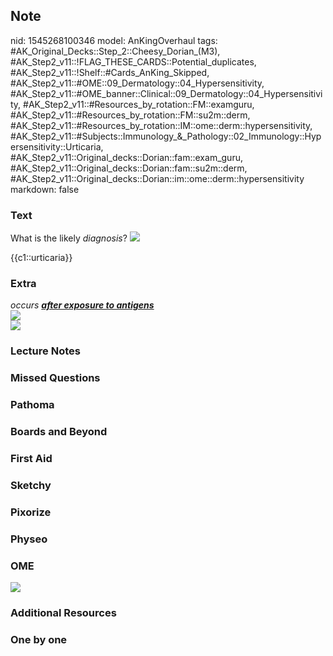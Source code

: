 ## Note
nid: 1545268100346
model: AnKingOverhaul
tags: #AK_Original_Decks::Step_2::Cheesy_Dorian_(M3), #AK_Step2_v11::!FLAG_THESE_CARDS::Potential_duplicates, #AK_Step2_v11::!Shelf::#Cards_AnKing_Skipped, #AK_Step2_v11::#OME::09_Dermatology::04_Hypersensitivity, #AK_Step2_v11::#OME_banner::Clinical::09_Dermatology::04_Hypersensitivity, #AK_Step2_v11::#Resources_by_rotation::FM::examguru, #AK_Step2_v11::#Resources_by_rotation::FM::su2m::derm, #AK_Step2_v11::#Resources_by_rotation::IM::ome::derm::hypersensitivity, #AK_Step2_v11::#Subjects::Immunology_&_Pathology::02_Immunology::Hypersensitivity::Urticaria, #AK_Step2_v11::Original_decks::Dorian::fam::exam_guru, #AK_Step2_v11::Original_decks::Dorian::fam::su2m::derm, #AK_Step2_v11::Original_decks::Dorian::im::ome::derm::hypersensitivity
markdown: false

### Text
What is the likely <i style="">diagnosis</i>? <img src=
"paste-7052336300510.jpg">
<div>
  {{c1::urticaria}}
</div>

### Extra
<div>
  <div>
    <div style="display: inline !important;"></div>
    <div style="display: inline !important;">
      <i>occurs <b><u>after exposure to antigens</u></b></i>
    </div>
  </div>
</div>
<div>
  <div>
    <i><img src="paste-819668738637825.jpg"></i>
  </div>
  <div>
    <i><b><img src="paste-194871256154115.jpg"></b></i>
  </div>
</div>

### Lecture Notes


### Missed Questions


### Pathoma


### Boards and Beyond


### First Aid


### Sketchy


### Pixorize


### Physeo


### OME
<div class="ome-widget">
  <a href=
  "https://onlinemeded.org/spa/dermatology/hypersensitivity/acquire?ref=anki">
  <img src="_OME_AnkiFlashcards_Lesson_3.png"></a>
</div>

### Additional Resources


### One by one

